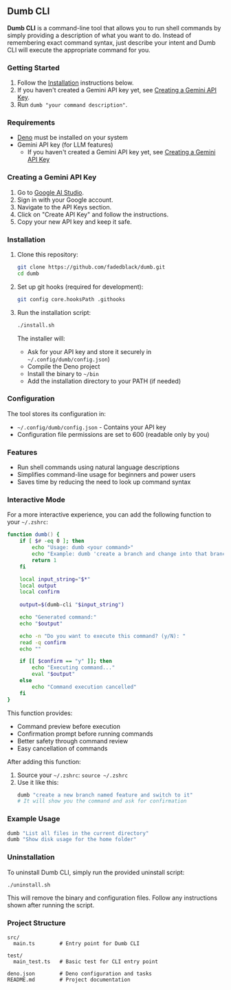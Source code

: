 ## Dumb CLI

**Dumb CLI** is a command-line tool that allows you to run shell commands by
simply providing a description of what you want to do. Instead of remembering
exact command syntax, just describe your intent and Dumb CLI will execute the
appropriate command for you.

### Getting Started

1. Follow the [Installation](#installation) instructions below.
2. If you haven't created a Gemini API key yet, see [Creating a Gemini API Key](#creating-a-gemini-api-key).
3. Run `dumb "your command description"`.

### Requirements

- [Deno](https://deno.land/#installation) must be installed on your system
- Gemini API key (for LLM features)
  - If you haven't created a Gemini API key yet, see [Creating a Gemini API Key](#creating-a-gemini-api-key)

### Creating a Gemini API Key

1. Go to [Google AI Studio](https://aistudio.google.com/).
2. Sign in with your Google account.
3. Navigate to the API Keys section.
4. Click on "Create API Key" and follow the instructions.
5. Copy your new API key and keep it safe.

### Installation

1. Clone this repository:
   ```bash
   git clone https://github.com/fadedblack/dumb.git
   cd dumb
   ```

2. Set up git hooks (required for development):
   ```bash
   git config core.hooksPath .githooks
   ```

3. Run the installation script:
   ```bash
   ./install.sh
   ```

   The installer will:
   - Ask for your API key and store it securely in `~/.config/dumb/config.json`)
   - Compile the Deno project
   - Install the binary to `~/bin`
   - Add the installation directory to your PATH (if needed)

### Configuration

The tool stores its configuration in:

- `~/.config/dumb/config.json` - Contains your API key
- Configuration file permissions are set to 600 (readable only by you)

### Features

- Run shell commands using natural language descriptions
- Simplifies command-line usage for beginners and power users
- Saves time by reducing the need to look up command syntax

### Interactive Mode

For a more interactive experience, you can add the following function to your `~/.zshrc`:

```zsh
function dumb() {
    if [ $# -eq 0 ]; then
        echo "Usage: dumb <your command>"
        echo "Example: dumb 'create a branch and change into that branch'"
        return 1
    fi

    local input_string="$*"
    local output
    local confirm
    
    output=$(dumb-cli "$input_string")

    echo "Generated command:"
    echo "$output"

    echo -n "Do you want to execute this command? (y/N): "
    read -q confirm
    echo ""

    if [[ $confirm == "y" ]]; then
        echo "Executing command..."
        eval "$output"
    else
        echo "Command execution cancelled"
    fi
}
```

This function provides:
- Command preview before execution
- Confirmation prompt before running commands
- Better safety through command review
- Easy cancellation of commands

After adding this function:
1. Source your `~/.zshrc`: `source ~/.zshrc`
2. Use it like this:
   ```zsh
   dumb "create a new branch named feature and switch to it"
   # It will show you the command and ask for confirmation
   ```

### Example Usage

```sh
dumb "List all files in the current directory"
dumb "Show disk usage for the home folder"
```

### Uninstallation

To uninstall Dumb CLI, simply run the provided uninstall script:

```bash
./uninstall.sh
```

This will remove the binary and configuration files. Follow any instructions shown after running the script.

### Project Structure

```
src/
  main.ts        # Entry point for Dumb CLI

test/
  main_test.ts   # Basic test for CLI entry point

deno.json        # Deno configuration and tasks
README.md        # Project documentation
```
